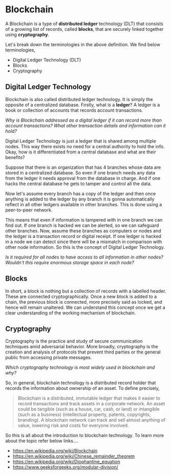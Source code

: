 # Blockchain

A Blockchain is a type of **distributed ledger** technology (DLT) that consists of a growing list of records, called **blocks**, that are securely linked together using **cryptography**.

Let's break down the terminologies in the above definition. We find below terminologies,

- Digital Ledger Technology (DLT)
- Blocks
- Cryptography

## Digital Ledger Technology

Blockchain is also called distributed ledger technology. It is simply the opposite of a centralized database. Firstly, what is a **ledger**? A ledger is a book or collection of accounts that records account transactions.

*Why is Blockchain addressed as a digital ledger if it can record more than account transactions? What other transaction details and information can it hold?*

Digital Ledger Technology is just a ledger that is shared among multiple nodes. This way there exists no need for a central authority to hold the info. Okay, how is it differentiated from a central database and what are their benefits?

Suppose that there is an organization that has 4 branches whose data are stored in a centralized database. So even if one branch needs any data from the ledger it needs approval from the database in charge. And if one hacks the central database he gets to tamper and control all the data.

Now let's assume every branch has a copy of the ledger and then once anything is added to the ledger by any branch it is gonna automatically reflect in all other ledgers available in other branches. This is done using a peer-to-peer network.

This means that even if information is tampered with in one branch we can find out. If one branch is hacked we can be alerted, so we can safeguard other branches. Now, assume these branches as computers or nodes and the ledger is a transaction record or digital receipt. If one ledger is hacked in a node we can detect since there will be a mismatch in comparison with other node information. So this is the concept of Digital Ledger Technology.

*Is it required for all nodes to have access to all information in other nodes? Wouldn't this require enormous storage space in each node?*

## Blocks

In short, a block is nothing but a collection of records with a labelled header. These are connected cryptographically. Once a new block is added to a chain, the previous block is connected, more precisely said as locked, and hence will remain unaltered. We can understand this concept once we get a clear understanding of the working mechanism of blockchain.

## Cryptography

Cryptography is the practice and study of secure communication techniques amid adversarial behavior. More broadly, cryptography is the creation and analysis of protocols that prevent third parties or the general public from accessing private messages.

*Which cryptography technology is most widely used in blockchain and why?*

So, in general, blockchain technology is a distributed record holder that records the information about ownership of an asset. To define precisely,
> Blockchain is a distributed, immutable ledger that makes it easier to record transactions and track assets in a corporate network.
An asset could be tangible (such as a house, car, cash, or land) or intangible (such as a business) (intellectual property, patents, copyrights, branding). A blockchain network can track and sell almost anything of value, lowering risk and costs for everyone involved.

So this is all about the introduction to blockchain technology. To learn more about the topic refer below links....
* <https://en.wikipedia.org/wiki/Blockchain>
* <https://en.wikipedia.org/wiki/Chinese_remainder_theorem>
* <https://en.wikipedia.org/wiki/Diophantine_equation>
* <https://www.geeksforgeeks.org/modular-division/>

